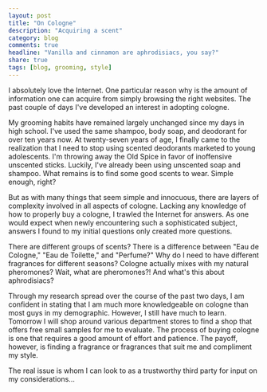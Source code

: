 ```yaml
---
layout: post
title: "On Cologne"
description: "Acquiring a scent"
category: blog
comments: true
headline: "Vanilla and cinnamon are aphrodisiacs, you say?"
share: true
tags: [blog, grooming, style]
---
```

I absolutely love the Internet.  One particular reason why is the amount of information one can acquire from simply browsing the right websites.  The past couple of days I've developed an interest in adopting cologne.

My grooming habits have remained largely unchanged since my days in high school.  I've used the same shampoo, body soap, and deodorant for over ten years now.  At twenty-seven years of age, I finally came to the realization that I need to stop using scented deodorants marketed to young adolescents.  I'm throwing away the Old Spice in favor of inoffensive unscented sticks.  Luckily, I've already been using unscented soap and shampoo.  What remains is to find some good scents to wear.  Simple enough, right?

But as with many things that seem simple and innocuous, there are layers of complexity involved in all aspects of cologne.  Lacking any knowledge of how to properly buy a cologne, I trawled the Internet for answers.  As one would expect when newly encountering such a sophisticated subject, answers I found to my initial questions only created more questions.

There are different groups of scents?  There is a difference between "Eau de Cologne," "Eau de Toilette," and "Perfume?"  Why do I need to have different fragrances for different seasons?  Cologne actually mixes with my natural pheromones?  Wait, what are pheromones?!  And what's this about aphrodisiacs?

Through my research spread over the course of the past two days, I am confident in stating that I am much more knowledgeable on cologne than most guys in my demographic.  However, I still have much to learn.  Tomorrow I will shop around various department stores to find a shop that offers free small samples for me to evaluate.  The process of buying cologne is one that requires a good amount of effort and patience.  The payoff, however, is finding a fragrance or fragrances that suit me and compliment my style.

The real issue is whom I can look to as a trustworthy third party for input on my considerations...

